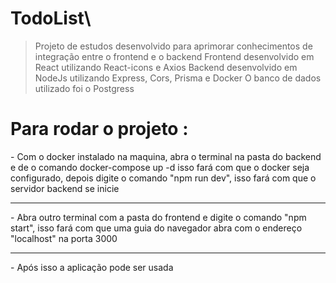 # TodoList\

> Projeto de estudos desenvolvido para aprimorar conhecimentos de integração entre o frontend e o backend
> Frontend desenvolvido em React utilizando React-icons e Axios
> Backend desenvolvido em NodeJs utilizando Express, Cors, Prisma e Docker 
> O banco de dados utilizado foi o Postgress

<h1>Para rodar o projeto : </h1>
    - Com o docker instalado na maquina, abra o terminal na pasta do backend e de o comando docker-compose up -d isso fará com que o docker seja configurado, depois digite o comando "npm run dev", isso fará com que o servidor backend se inicie
    <hr>
    - Abra outro terminal com a pasta do frontend e digite o comando "npm start", isso fará com que uma guia do navegador abra com o endereço "localhost" na porta 3000
    <hr>
    - Após isso a aplicação pode ser usada